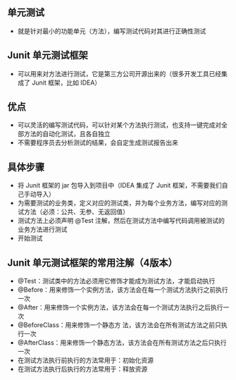 ## 单元测试
* 就是针对最小的功能单元（方法），编写测试代码对其进行正确性测试

## Junit 单元测试框架
* 可以用来对方法进行测试，它是第三方公司开源出来的（很多开发工具已经集成了 Junit 框架，比如 IDEA）

## 优点
* 可以灵活的编写测试代码，可以针对某个方法执行测试，也支持一键完成对全部方法的自动化测试，且各自独立
* 不需要程序员去分析测试的结果，会自定生成测试报告出来

## 具体步骤
* 将 Junit 框架的 jar 包导入到项目中（IDEA 集成了 Junit 框架，不需要我们自己手动导入）
* 为需要测试的业务类，定义对应的测试类，并为每个业务方法，编写对应的测试方法（必须：公共、无参、无返回值）
* 测试方法上必须声明 @Test 注解，然后在测试方法中编写代码调用被测试的业务方法进行测试
* 开始测试

## Junit 单元测试框架的常用注解（4版本）
* @Test：测试类中的方法必须用它修饰才能成为测试方法，才能启动执行
* @Before：用来修饰一个实例方法，该方法会在每一个测试方法执行之前执行一次
* @After：用来修饰一个实例方法，该方法会在每一个测试方法执行之后执行一次
* @BeforeClass：用来修饰一个静态方 法，该方法会在所有测试方法之前只执行一次
* @AfterClass：用来修饰一个静态方法，该方法会在所有测试方法之后只执行一次
* 在测试方法执行前执行的方法常用于：初始化资源
* 在测试方法执行后执行的方法常用于：释放资源